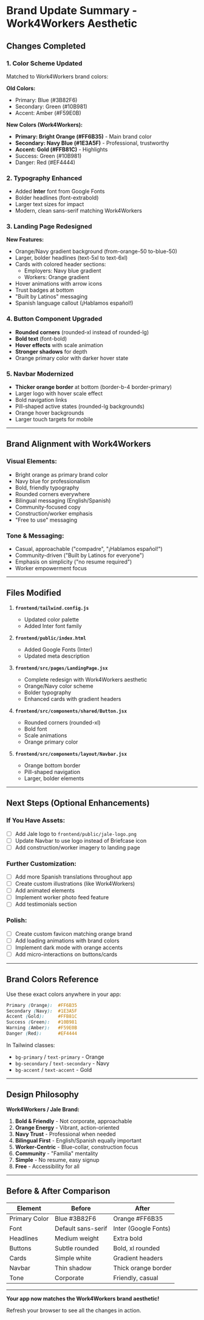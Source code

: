 # Brand Update Summary - Work4Workers Aesthetic

## Changes Completed

### **1. Color Scheme Updated**

Matched to Work4Workers brand colors:

**Old Colors:**

- Primary: Blue (#3B82F6)
- Secondary: Green (#10B981)
- Accent: Amber (#F59E0B)

**New Colors (Work4Workers):**

- **Primary: Bright Orange (#FF6B35)** - Main brand color
- **Secondary: Navy Blue (#1E3A5F)** - Professional, trustworthy
- **Accent: Gold (#FFB81C)** - Highlights
- Success: Green (#10B981)
- Danger: Red (#EF4444)

### **2. Typography Enhanced**

- Added **Inter** font from Google Fonts
- Bolder headlines (font-extrabold)
- Larger text sizes for impact
- Modern, clean sans-serif matching Work4Workers

### **3. Landing Page Redesigned**

**New Features:**

- Orange/Navy gradient background (from-orange-50 to-blue-50)
- Larger, bolder headlines (text-5xl to text-6xl)
- Cards with colored header sections:
  - Employers: Navy blue gradient
  - Workers: Orange gradient
- Hover animations with arrow icons
- Trust badges at bottom
- "Built by Latinos" messaging
- Spanish language callout (¡Hablamos español!)

### **4. Button Component Upgraded**

- **Rounded corners** (rounded-xl instead of rounded-lg)
- **Bold text** (font-bold)
- **Hover effects** with scale animation
- **Stronger shadows** for depth
- Orange primary color with darker hover state

### **5. Navbar Modernized**

- **Thicker orange border** at bottom (border-b-4 border-primary)
- Larger logo with hover scale effect
- Bold navigation links
- Pill-shaped active states (rounded-lg backgrounds)
- Orange hover backgrounds
- Larger touch targets for mobile

---

## Brand Alignment with Work4Workers

### **Visual Elements:**

- Bright orange as primary brand color
- Navy blue for professionalism
- Bold, friendly typography
- Rounded corners everywhere
- Bilingual messaging (English/Spanish)
- Community-focused copy
- Construction/worker emphasis
- "Free to use" messaging

### **Tone & Messaging:**

- Casual, approachable ("compadre", "¡Hablamos español!")
- Community-driven ("Built by Latinos for everyone")
- Emphasis on simplicity ("no resume required")
- Worker empowerment focus

---

## Files Modified

1. **`frontend/tailwind.config.js`**

   - Updated color palette
   - Added Inter font family

2. **`frontend/public/index.html`**

   - Added Google Fonts (Inter)
   - Updated meta description

3. **`frontend/src/pages/LandingPage.jsx`**

   - Complete redesign with Work4Workers aesthetic
   - Orange/Navy color scheme
   - Bolder typography
   - Enhanced cards with gradient headers

4. **`frontend/src/components/shared/Button.jsx`**

   - Rounded corners (rounded-xl)
   - Bold font
   - Scale animations
   - Orange primary color

5. **`frontend/src/components/layout/Navbar.jsx`**
   - Orange bottom border
   - Pill-shaped navigation
   - Larger, bolder elements

---

## Next Steps (Optional Enhancements)

### **If You Have Assets:**

- [ ] Add Jale logo to `frontend/public/jale-logo.png`
- [ ] Update Navbar to use logo instead of Briefcase icon
- [ ] Add construction/worker imagery to landing page

### **Further Customization:**

- [ ] Add more Spanish translations throughout app
- [ ] Create custom illustrations (like Work4Workers)
- [ ] Add animated elements
- [ ] Implement worker photo feed feature
- [ ] Add testimonials section

### **Polish:**

- [ ] Create custom favicon matching orange brand
- [ ] Add loading animations with brand colors
- [ ] Implement dark mode with orange accents
- [ ] Add micro-interactions on buttons/cards

---

## Brand Colors Reference

Use these exact colors anywhere in your app:

```css
Primary (Orange):  #FF6B35
Secondary (Navy):  #1E3A5F
Accent (Gold):     #FFB81C
Success (Green):   #10B981
Warning (Amber):   #F59E0B
Danger (Red):      #EF4444
```

In Tailwind classes:

- `bg-primary` / `text-primary` - Orange
- `bg-secondary` / `text-secondary` - Navy
- `bg-accent` / `text-accent` - Gold

---

## Design Philosophy

**Work4Workers / Jale Brand:**

1. **Bold & Friendly** - Not corporate, approachable
2. **Orange Energy** - Vibrant, action-oriented
3. **Navy Trust** - Professional when needed
4. **Bilingual First** - English/Spanish equally important
5. **Worker-Centric** - Blue-collar, construction focus
6. **Community** - "Familia" mentality
7. **Simple** - No resume, easy signup
8. **Free** - Accessibility for all

---

## Before & After Comparison

| Element       | Before             | After                |
| ------------- | ------------------ | -------------------- |
| Primary Color | Blue #3B82F6       | Orange #FF6B35       |
| Font          | Default sans-serif | Inter (Google Fonts) |
| Headlines     | Medium weight      | Extra bold           |
| Buttons       | Subtle rounded     | Bold, xl rounded     |
| Cards         | Simple white       | Gradient headers     |
| Navbar        | Thin shadow        | Thick orange border  |
| Tone          | Corporate          | Friendly, casual     |

---

**Your app now matches the Work4Workers brand aesthetic!**

Refresh your browser to see all the changes in action.
